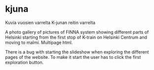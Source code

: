 # kjuna
Kuvia vuosien varrelta K-junan reitin varrelta


A photo gallery of pictures of FINNA system showing different parts of Helsinki starting from the first stop of K-train on Helsinki Centrum and moving to malmi. Multipage html.

There is a bug with starting the slideshow when exploring the different pages of the website. To make it start the user has to click the first exploration button.

